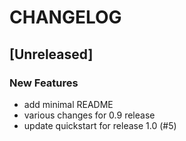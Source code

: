 # CHANGELOG

## [Unreleased]

### New Features

- add minimal README
- various changes for 0.9 release
- update quickstart for release 1.0 (#5)


